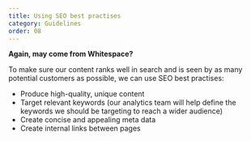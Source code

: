 ```yaml
---
title: Using SEO best practises
category: Guidelines
order: 08
---
```


**Again, may come from Whitespace?**

To make sure our content ranks well in search and is seen by as many potential customers as possible, we can use SEO best practises\:
* Produce high-quality, unique content
* Target relevant keywords \(our analytics team will help define the keywords we should be targeting to reach a wider audience\)
* Create concise and appealing meta data
* Create internal links between pages

